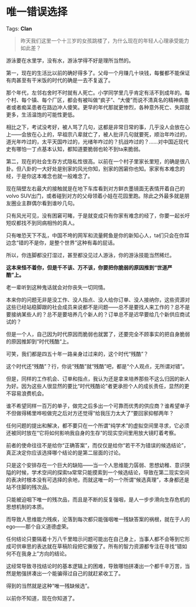 # 唯一错误选择

Tags: **Clan**

> 昨天我们这里一个十三岁的女孩跳楼了，为什么现在的年轻人心理承受能力如此差？



游泳要在水里学，没有水，游泳学得不好是理所当然的。

第一，现在的生活比以前的确好得多了。父母一个月赚几十块钱，每餐都不能保证有肉甚至有干米饭的时代的确是一去不复返了。

那个年代，左邻右舍时不时就有人死亡。小学同学里几乎肯定有活不到成年的。每个村、每个镇、每个厂区，都会有被叫做“疯子”、“大傻”而说不清真名的精神病患者或者痴呆患者在路边冲人傻笑。更早的年代那就更惨烈，各种意外死亡、失踪就更多，生活温饱的可能性更低。

相比之下，考试没考好，被人骂了几句，这都是非常日常的事，几乎没人会放在心上——会放在心上的，早祖宗八辈就亡了，被人批评几句就要死，顺治年咋过的，道光年咋过的，太平天国咋过的，光绪年咋过的？抗战咋过的？……对中国近现代史有哪怕一丁点基本认知，都知道要脆弱也轮不到ta来脆弱。

第二，现在的社会生存方式隐私性很高。以前在一个村子里家长里短，的确是很八卦。但八卦的一大好处是别家的风光你知，别家的困窘你也知。家家有本难念的经，于是你这本难念也就一般难念了。

现在隔壁左右最大的接触就是在地下车库看到对方鲜衣墨镜面无表情开着自己的volvo SUV出门，或者碰到对方的父母领着小娃在花园里跑。除此之外最多就是朋友圈业主群偶尔看到谁吵几句。

只有风光可见，没有困窘可睹，于是就变成只有你家有难念的经了，你要一起长吁短叹都找不到同病相怜的真人。

只有唯恐天下不乱，中国不垮的网军和流量鳄鱼是你的新知心人，ta们只会在你耳边念“错的不是你，是整个世界”这种有毒的屁话。

所以，你连脚都没打湿过，甚至都没见过人游泳，你的游泳技能当然稀烂。

**这本来怪不着你，但是千不该、万不该，你要把你脆弱的原因推到“世道严酷”上。**

老一辈听到这种鬼话就会对你丧失一切同情。

本来你的问题无非是没工作、没人指点、没人给你订单、没人接纳你，这些资源对这些已经站稳脚跟的社会成员来说都不是问题——总不是要找人来工作的？总不是要接纳某些人的？总不是要培养几个新人的？订单总不是迟早要给几个新供应商试试的？

但是一个人，自己因为时代原因而脆弱也就罢了，还要完全不顾事实的把自身脆弱的原因推卸到“时代残酷“上。

可笑，我们都是四五十年一路亲身过过来的，这个时代“残酷”？

这个时代还“残酷”？行，你说“残酷”就“残酷”吧，都是“个人观点，无所谓对错”。

但是，同样的工作机会、订单和指点，我认为还是拿来培养那些不这么归因的新人为好。因为这些人很显然的要比“时代残酷论”者更承担个人的成长责任，显然的更不容易浪费机会。

谁不希望同样一百万的单子，做完之后多出一个可靠而优秀的供应商？谁希望单子不但做得稀里哗啦做完之后对方还觉得“给我压力太大了”要回家抑郁两年？

任何问题的提出和解决，都不要只在一个所谓“纯学术”的虚拟空间里寻求，它必须还被同时放在“它将如何影响我自身的生存”的现实空间里用放大镜盯着考察。

前者的使命往往不是给你“正确答案”，而仅仅是给你“若干不为错误的候选结论”，真正决定你应该选择哪个结论的是第二层面的讨论。

只是这个安排存在一个巨大的缺陷——当一个人思维能力孱弱、思想幼稚、意识狭隘的时候，学术空间的探索ta常常只能摸索到一个候选结论，导致在第二现实空间的表决时根本没有可选择的余地，而就这唯一的一个所谓“候选真理”，本身都还是站不住脚的残次品。

只能被迫咽下唯一的残次品，而且是不断的反复强咽，是人一步步滑向生存危机的思想机制的本质。

而导致人思维能力残疾，沦落到每次都只能强咽唯一残缺答案的祸根，就在于人的ego——那个自义道德虚荣。

任何结论只要隔着十万八千里暗示问题可能出在自己身上，当事人都不会等到它形成可供审思的表达就在草稿阶段把它撕毁了。所有的智力资源都专注在寻找“错如何不在我身上”方向的结论。

这经常导致寻找结论时的基本逻辑上的困难，导致哪怕拼凑出一个都千辛万苦，当然是勉强拼凑出一个能骗得过自己的就赶紧收工了。

得到的当然就是这种“唯一残缺候选”。

以前你不知道，现在你知道了。



